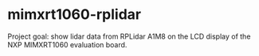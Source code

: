 # mimxrt1060-rplidar
Project goal: show lidar data from RPLidar A1M8 on the LCD display of the NXP MIMXRT1060 evaluation board.
